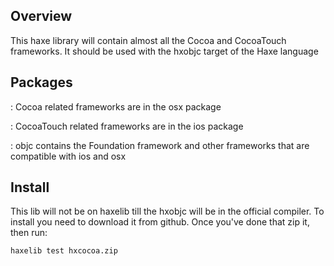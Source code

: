 ## Overview

This haxe library will contain almost all the Cocoa and CocoaTouch frameworks.
It should be used with the hxobjc target of the Haxe language

## Packages

: Cocoa related frameworks are in the osx package

: CocoaTouch related frameworks are in the ios package

: objc contains the Foundation framework and other frameworks that are compatible with ios and osx


## Install

This lib will not be on haxelib till the hxobjc will be in the official compiler. To install you need to download it from github. Once you've done that zip it, then run:

	haxelib test hxcocoa.zip
